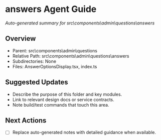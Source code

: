 ﻿# answers Agent Guide
*Auto-generated summary for src\components\admin\questions\answers*

## Overview
- Parent: src\components\admin\questions
- Relative Path: src\components\admin\questions\answers
- Subdirectories: None
- Files: AnswerOptionsDisplay.tsx, index.ts

## Suggested Updates
- Describe the purpose of this folder and key modules.
- Link to relevant design docs or service contracts.
- Note build/test commands that touch this area.

## Next Actions
- [ ] Replace auto-generated notes with detailed guidance when available.
